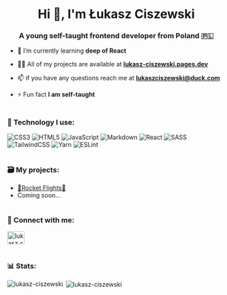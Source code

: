 <h1 align="center">Hi 👋, I'm Łukasz Ciszewski</h1>
<h3 align="center">A young self-taught frontend developer from Poland 🇵🇱</h3>

- 🌱 I’m currently learning **deep of React**

- 👨‍💻 All of my projects are available at **[lukasz-ciszewski.pages.dev](https://lukasz-ciszewski.pages.dev/)**

- 📫 if you have any questions reach me at **lukaszciszewski@duck.com**

- ⚡ Fun fact **I am self-taught**

#
<h3 align="left">🧰 Technology I use:</h3>
<p><img src="https://img.shields.io/badge/css3-%231572B6.svg?style=for-the-badge&amp;logo=css3&amp;logoColor=white" alt="CSS3"> <img src="https://img.shields.io/badge/html5-%23E34F26.svg?style=for-the-badge&amp;logo=html5&amp;logoColor=white" alt="HTML5"> <img src="https://img.shields.io/badge/javascript-%23323330.svg?style=for-the-badge&amp;logo=javascript&amp;logoColor=%23F7DF1E" alt="JavaScript"> <img src="https://img.shields.io/badge/markdown-%23000000.svg?style=for-the-badge&amp;logo=markdown&amp;logoColor=white" alt="Markdown"> <img src="https://img.shields.io/badge/react-%2320232a.svg?style=for-the-badge&amp;logo=react&amp;logoColor=%2361DAFB" alt="React"> <img src="https://img.shields.io/badge/SASS-hotpink.svg?style=for-the-badge&amp;logo=SASS&amp;logoColor=white" alt="SASS"> <img src="https://img.shields.io/badge/tailwindcss-%2338B2AC.svg?style=for-the-badge&amp;logo=tailwind-css&amp;logoColor=white" alt="TailwindCSS"> <img src="https://img.shields.io/badge/yarn-%232C8EBB.svg?style=for-the-badge&amp;logo=yarn&amp;logoColor=white" alt="Yarn"> <img src="https://img.shields.io/badge/ESLint-4B3263?style=for-the-badge&amp;logo=eslint&amp;logoColor=white" alt="ESLint"></p>


#
<h3 align="left">🗃 My projects:</h3>
<p align="left">
<ul>
  <li><a href="https://rocketflights.tk">🚀Rocket Flights🚀</a></li>
  <li>Coming soon...</li>
</ul>
</p>

#
<h3 align="left">📨 Connect with me:</h3>
<p align="left">
<a href="https://fb.com/lukasz.ciszewski0" target="blank"><img align="center" src="https://raw.githubusercontent.com/rahuldkjain/github-profile-readme-generator/master/src/images/icons/Social/facebook.svg" alt="lukasz.ciszewski0" height="30" width="40" /></a>
</p>

#
<h3 align="left">📊 Stats:</h3>
<p><img align="left" src="https://github-readme-stats.vercel.app/api/top-langs?username=lukasz-ciszewski&show_icons=true&locale=en&layout=compact&theme=dark" alt="lukasz-ciszewski" /></p>

<p>&nbsp;<img align="center" src="https://github-readme-stats.vercel.app/api?username=lukasz-ciszewski&show_icons=true&locale=en&theme=dark" alt="lukasz-ciszewski" /></p>
